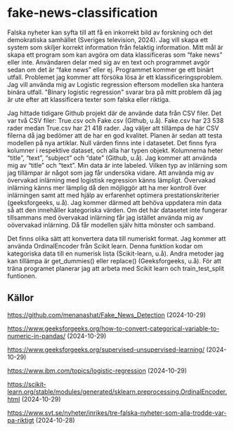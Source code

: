 # fake-news-classification
Falska nyheter kan syfta till att få en inkorrekt bild av forskning och det demokratiska samhället (Sveriges television, 2024). Jag vill skapa ett system som skiljer korrekt information från felaktig information. Mitt mål är skapa ett program som kan avgöra om data klassificeras som “fake news” eller inte. Användaren delar med sig av en text och programmet avgör sedan om det är “fake news” eller ej. Programmet kommer ge ett binärt utfall. Problemet jag kommer att försöka lösa är ett klassificeringsproblem. Jag vill använda mig av Logistic regression eftersom modellen ska hantera binära utfall. "Binary logistic regression" svarar bra på mitt problem då jag är ute efter att klassificera texter som falska eller riktiga. 

Jag hittade tidigare Github projekt där de använde data från CSV filer. Det var två CSV filer: True.csv och Fake.csv (Github, u.å). Fake.csv har 23 538 rader medan True.csv har 21 418 rader. Jag väljer att tillämpa de här CSV filerna då jag bedömer att de har en god kvalitet. Planen är sedan att testa modellen på nya artiklar. Null värden finns inte i datasetet. Det finns fyra kolumner i respektive dataset, och alla har typen objekt. Kolumnerna heter “title”, “text”, “subject” och “date” (Github, u.å). Jag kommer att använda mig av “title” och “text”. Min data är inte labeled. Vilken typ av inlärning som jag tillämpar är något som jag får undersöka vidare. Att använda mig av övervakad inlärning med logistisk regression känns lämpligt. Övervakad inlärning känns mer lämplig då den möjliggör att ha mer kontroll över inlärningen samt att med hjälp av erfarenhet optimera prestationskriterier (geeksforgeeks, u.å). Jag kommer därmed att behöva uppdatera min data så att den innehåller kategoriska värden. Om det här datasetet inte fungerar tillsammans med övervakad inlärning får jag istället använda mig av oövervakad inlärning. Då får modellen själv hitta mönster och samband.  

Det finns olika sätt att konvertera data till numeriskt format. Jag kommer att använda OrdinalEncoder från Scikit learn. Denna funktion kodar om kategoriska data till en numerisk lista (Scikit-learn, u.å). Andra metoder jag kan tillämpa är get_dummies() eller replace() (Geeksforgeeks, u.å). För att träna programet planerar jag att arbeta med Scikit learn och train_test_split funtionen.  

## Källor
https://github.com/menanashat/Fake_News_Detection (2024-10-29) 

https://www.geeksforgeeks.org/how-to-convert-categorical-variable-to-numeric-in-pandas/ (2024-10-29) 

https://www.geeksforgeeks.org/supervised-unsupervised-learning/ (2024-10-29) 

https://www.ibm.com/topics/logistic-regression (2024-10-29) 

https://scikit-learn.org/stable/modules/generated/sklearn.preprocessing.OrdinalEncoder.html (2024-10-29) 

https://www.svt.se/nyheter/inrikes/tre-falska-nyheter-som-alla-trodde-var-pa-riktigt (2024-10-28) 
